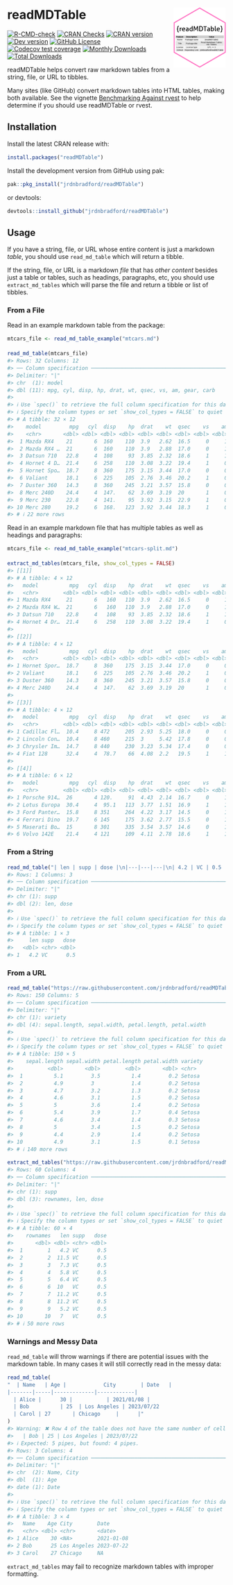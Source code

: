 
# readMDTable <a href="https://jrdnbradford.github.io/readMDTable/"><img src="man/figures/logo.png" align="right" height="139" alt="readMDTable website" /></a>

<!-- badges: start -->

[![R-CMD-check](https://github.com/jrdnbradford/readMDTable/actions/workflows/R-CMD-check.yaml/badge.svg)](https://github.com/jrdnbradford/readMDTable/actions/workflows/R-CMD-check.yaml)
[![CRAN
Checks](https://badges.cranchecks.info/summary/readMDTable.svg?label=CRAN%20Status)](https://cran.r-project.org/web/checks/check_results_readMDTable.html)
[![CRAN
version](https://img.shields.io/cran/v/readMDTable?logo=R&label=CRAN%20Version)](https://CRAN.R-project.org/package=readMDTable)
[![Dev
version](https://img.shields.io/github/r-package/v/jrdnbradford/readMDTable/main?label=Dev%20Version&logo=github&labelColor=3e474f&logoColor=959da5)](https://github.com/jrdnbradford/readMDTable)
[![GitHub
License](https://img.shields.io/github/license/jrdnbradford/readMDTable?logo=GNU&label=License)](https://www.gnu.org/licenses/gpl-3.0)
[![Codecov test
coverage](https://codecov.io/gh/jrdnbradford/readMDTable/graph/badge.svg)](https://app.codecov.io/gh/jrdnbradford/readMDTable)
[![Monthly
Downloads](https://cranlogs.r-pkg.org/badges/readMDTable?color=ff69b4)](https://CRAN.R-project.org/package=readMDTable)
[![Total
Downloads](https://cranlogs.r-pkg.org/badges/grand-total/readMDTable?color=ff69b4)](https://CRAN.R-project.org/package=readMDTable)
<!-- badges: end -->

readMDTable helps convert raw markdown tables from a string, file, or
URL to tibbles.

Many sites (like GitHub) convert markdown tables into HTML tables,
making both available. See the vignette [Benchmarking Against
rvest](https://jrdnbradford.github.io/readMDTable/articles/rvest-benchmarks.html)
to help determine if you should use readMDTable or rvest.

## Installation

Install the latest CRAN release with:

``` r
install.packages("readMDTable")
```

Install the development version from GitHub using pak:

``` r
pak::pkg_install("jrdnbradford/readMDTable")
```

or devtools:

``` r
devtools::install_github("jrdnbradford/readMDTable")
```

## Usage

If you have a string, file, or URL whose entire content is just a
markdown *table*, you should use `read_md_table` which will return a
tibble.

If the string, file, or URL is a markdown *file* that has *other
content* besides just a table or tables, such as headings, paragraphs,
etc, you should use `extract_md_tables` which will parse the file and
return a tibble or list of tibbles.

### From a File

Read in an example markdown table from the package:

``` r
mtcars_file <- read_md_table_example("mtcars.md")

read_md_table(mtcars_file)
#> Rows: 32 Columns: 12
#> ── Column specification ────────────────────────────────────────────────────────
#> Delimiter: "|"
#> chr  (1): model
#> dbl (11): mpg, cyl, disp, hp, drat, wt, qsec, vs, am, gear, carb
#> 
#> ℹ Use `spec()` to retrieve the full column specification for this data.
#> ℹ Specify the column types or set `show_col_types = FALSE` to quiet this message.
#> # A tibble: 32 × 12
#>    model         mpg   cyl  disp    hp  drat    wt  qsec    vs    am  gear  carb
#>    <chr>       <dbl> <dbl> <dbl> <dbl> <dbl> <dbl> <dbl> <dbl> <dbl> <dbl> <dbl>
#>  1 Mazda RX4    21       6  160    110  3.9   2.62  16.5     0     1     4     4
#>  2 Mazda RX4 …  21       6  160    110  3.9   2.88  17.0     0     1     4     4
#>  3 Datsun 710   22.8     4  108     93  3.85  2.32  18.6     1     1     4     1
#>  4 Hornet 4 D…  21.4     6  258    110  3.08  3.22  19.4     1     0     3     1
#>  5 Hornet Spo…  18.7     8  360    175  3.15  3.44  17.0     0     0     3     2
#>  6 Valiant      18.1     6  225    105  2.76  3.46  20.2     1     0     3     1
#>  7 Duster 360   14.3     8  360    245  3.21  3.57  15.8     0     0     3     4
#>  8 Merc 240D    24.4     4  147.    62  3.69  3.19  20       1     0     4     2
#>  9 Merc 230     22.8     4  141.    95  3.92  3.15  22.9     1     0     4     2
#> 10 Merc 280     19.2     6  168.   123  3.92  3.44  18.3     1     0     4     4
#> # ℹ 22 more rows
```

Read in an example markdown file that has multiple tables as well as
headings and paragraphs:

``` r
mtcars_file <- read_md_table_example("mtcars-split.md")

extract_md_tables(mtcars_file, show_col_types = FALSE)
#> [[1]]
#> # A tibble: 4 × 12
#>   model          mpg   cyl  disp    hp  drat    wt  qsec    vs    am  gear  carb
#>   <chr>        <dbl> <dbl> <dbl> <dbl> <dbl> <dbl> <dbl> <dbl> <dbl> <dbl> <dbl>
#> 1 Mazda RX4     21       6   160   110  3.9   2.62  16.5     0     1     4     4
#> 2 Mazda RX4 W…  21       6   160   110  3.9   2.88  17.0     0     1     4     4
#> 3 Datsun 710    22.8     4   108    93  3.85  2.32  18.6     1     1     4     1
#> 4 Hornet 4 Dr…  21.4     6   258   110  3.08  3.22  19.4     1     0     3     1
#> 
#> [[2]]
#> # A tibble: 4 × 12
#>   model          mpg   cyl  disp    hp  drat    wt  qsec    vs    am  gear  carb
#>   <chr>        <dbl> <dbl> <dbl> <dbl> <dbl> <dbl> <dbl> <dbl> <dbl> <dbl> <dbl>
#> 1 Hornet Spor…  18.7     8  360    175  3.15  3.44  17.0     0     0     3     2
#> 2 Valiant       18.1     6  225    105  2.76  3.46  20.2     1     0     3     1
#> 3 Duster 360    14.3     8  360    245  3.21  3.57  15.8     0     0     3     4
#> 4 Merc 240D     24.4     4  147.    62  3.69  3.19  20       1     0     4     2
#> 
#> [[3]]
#> # A tibble: 4 × 12
#>   model          mpg   cyl  disp    hp  drat    wt  qsec    vs    am  gear  carb
#>   <chr>        <dbl> <dbl> <dbl> <dbl> <dbl> <dbl> <dbl> <dbl> <dbl> <dbl> <dbl>
#> 1 Cadillac Fl…  10.4     8 472     205  2.93  5.25  18.0     0     0     3     4
#> 2 Lincoln Con…  10.4     8 460     215  3     5.42  17.8     0     0     3     4
#> 3 Chrysler Im…  14.7     8 440     230  3.23  5.34  17.4     0     0     3     4
#> 4 Fiat 128      32.4     4  78.7    66  4.08  2.2   19.5     1     1     4     1
#> 
#> [[4]]
#> # A tibble: 6 × 12
#>   model          mpg   cyl  disp    hp  drat    wt  qsec    vs    am  gear  carb
#>   <chr>        <dbl> <dbl> <dbl> <dbl> <dbl> <dbl> <dbl> <dbl> <dbl> <dbl> <dbl>
#> 1 Porsche 914…  26       4 120.     91  4.43  2.14  16.7     0     1     5     2
#> 2 Lotus Europa  30.4     4  95.1   113  3.77  1.51  16.9     1     1     5     2
#> 3 Ford Panter…  15.8     8 351     264  4.22  3.17  14.5     0     1     5     4
#> 4 Ferrari Dino  19.7     6 145     175  3.62  2.77  15.5     0     1     5     6
#> 5 Maserati Bo…  15       8 301     335  3.54  3.57  14.6     0     1     5     8
#> 6 Volvo 142E    21.4     4 121     109  4.11  2.78  18.6     1     1     4     2
```

### From a String

``` r
read_md_table("| len | supp | dose |\n|---|---|---|\n| 4.2 | VC | 0.5 |")
#> Rows: 1 Columns: 3
#> ── Column specification ────────────────────────────────────────────────────────
#> Delimiter: "|"
#> chr (1): supp
#> dbl (2): len, dose
#> 
#> ℹ Use `spec()` to retrieve the full column specification for this data.
#> ℹ Specify the column types or set `show_col_types = FALSE` to quiet this message.
#> # A tibble: 1 × 3
#>     len supp   dose
#>   <dbl> <chr> <dbl>
#> 1   4.2 VC      0.5
```

### From a URL

``` r
read_md_table("https://raw.githubusercontent.com/jrdnbradford/readMDTable/main/inst/extdata/iris.md")
#> Rows: 150 Columns: 5
#> ── Column specification ────────────────────────────────────────────────────────
#> Delimiter: "|"
#> chr (1): variety
#> dbl (4): sepal.length, sepal.width, petal.length, petal.width
#> 
#> ℹ Use `spec()` to retrieve the full column specification for this data.
#> ℹ Specify the column types or set `show_col_types = FALSE` to quiet this message.
#> # A tibble: 150 × 5
#>    sepal.length sepal.width petal.length petal.width variety
#>           <dbl>       <dbl>        <dbl>       <dbl> <chr>  
#>  1          5.1         3.5          1.4         0.2 Setosa 
#>  2          4.9         3            1.4         0.2 Setosa 
#>  3          4.7         3.2          1.3         0.2 Setosa 
#>  4          4.6         3.1          1.5         0.2 Setosa 
#>  5          5           3.6          1.4         0.2 Setosa 
#>  6          5.4         3.9          1.7         0.4 Setosa 
#>  7          4.6         3.4          1.4         0.3 Setosa 
#>  8          5           3.4          1.5         0.2 Setosa 
#>  9          4.4         2.9          1.4         0.2 Setosa 
#> 10          4.9         3.1          1.5         0.1 Setosa 
#> # ℹ 140 more rows
```

``` r
extract_md_tables("https://raw.githubusercontent.com/jrdnbradford/readMDTable/main/inst/extdata/ToothGrowth.md")
#> Rows: 60 Columns: 4
#> ── Column specification ────────────────────────────────────────────────────────
#> Delimiter: "|"
#> chr (1): supp
#> dbl (3): rownames, len, dose
#> 
#> ℹ Use `spec()` to retrieve the full column specification for this data.
#> ℹ Specify the column types or set `show_col_types = FALSE` to quiet this message.
#> # A tibble: 60 × 4
#>    rownames   len supp   dose
#>       <dbl> <dbl> <chr> <dbl>
#>  1        1   4.2 VC      0.5
#>  2        2  11.5 VC      0.5
#>  3        3   7.3 VC      0.5
#>  4        4   5.8 VC      0.5
#>  5        5   6.4 VC      0.5
#>  6        6  10   VC      0.5
#>  7        7  11.2 VC      0.5
#>  8        8  11.2 VC      0.5
#>  9        9   5.2 VC      0.5
#> 10       10   7   VC      0.5
#> # ℹ 50 more rows
```

### Warnings and Messy Data

`read_md_table` will throw warnings if there are potential issues with
the markdown table. In many cases it will still correctly read in the
messy data:

``` r
read_md_table(
"  | Name   | Age |            City        | Date   |
|-------|-----|-------------|------------|
  | Alice |      30 |           | 2021/01/08 |
  | Bob          | 25  | Los Angeles | 2023/07/22      
  | Carol | 27       | Chicago     |      |"
)
#> Warning: ✖ Row 4 of the table does not have the same number of cells as the header row:
#>   | Bob | 25 | Los Angeles | 2023/07/22
#> ℹ Expected: 5 pipes, but found: 4 pipes.
#> Rows: 3 Columns: 4
#> ── Column specification ────────────────────────────────────────────────────────
#> Delimiter: "|"
#> chr  (2): Name, City
#> dbl  (1): Age
#> date (1): Date
#> 
#> ℹ Use `spec()` to retrieve the full column specification for this data.
#> ℹ Specify the column types or set `show_col_types = FALSE` to quiet this message.
#> # A tibble: 3 × 4
#>   Name    Age City        Date      
#>   <chr> <dbl> <chr>       <date>    
#> 1 Alice    30 <NA>        2021-01-08
#> 2 Bob      25 Los Angeles 2023-07-22
#> 3 Carol    27 Chicago     NA
```

`extract_md_tables` may fail to recognize markdown tables with improper
formatting.
